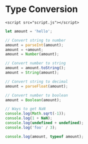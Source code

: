 <!DOCTYPE html>
<html lang="en">
  <head>
    <meta charset="UTF-8" />
    <meta http-equiv="X-UA-Compatible" content="IE=edge" />
    <meta name="viewport" content="width=device-width, initial-scale=1.0" />
    <title>Type Conversion</title>
  </head>
  <body>
    <h1>Type Conversion</h1>

    <script src="script.js"></script>
  </body>
</html>

```js
let amount = 'hello';

// Convert string to number
amount = parseInt(amount);
amount = +amount;
amount = Number(amount);

// Convert number to string
amount = amount.toString();
amount = String(amount);

// Convert string to decimal
amount = parseFloat(amount);

// Convert number to boolean
amount = Boolean(amount);

// Ways to get NaN
console.log(Math.sqrt(-1));
console.log(1 + NaN);
console.log(undefined + undefined);
console.log('foo' / 3);

console.log(amount, typeof amount);
```

